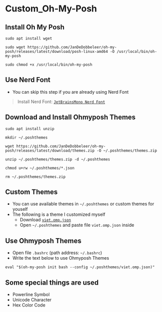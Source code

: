 # Custom_Oh-My-Posh

## Install Oh My Posh
```
sudo apt install wget
```
```
sudo wget https://github.com/JanDeDobbeleer/oh-my-posh/releases/latest/download/posh-linux-amd64 -O /usr/local/bin/oh-my-posh
```
```
sudo chmod +x /usr/local/bin/oh-my-posh
```

## Use Nerd Font
- You can skip this step if you are already using Nerd Font
> Install Nerd Font: [`JetBrainsMono Nerd Font`](https://github.com/ryanoasis/nerd-fonts/releases/download/v3.2.1/JetBrainsMono.zip)


## Download and Install Ohmyposh Themes
```
sudo apt install unzip
```
```
mkdir ~/.poshthemes
```
```
wget https://github.com/JanDeDobbeleer/oh-my-posh/releases/latest/download/themes.zip -O ~/.poshthemes/themes.zip
```
```
unzip ~/.poshthemes/themes.zip -d ~/.poshthemes
```
```
chmod u+rw ~/.poshthemes/*.json
```
```
rm ~/.poshthemes/themes.zip
```

## Custom Themes
- You can use available themes in `~/.poshthemes` or custom themes for youself
- The following is a theme I customized myself
    - Download [`viet.omp.json`](https://github.com/VietPQ685/Custom-Themes/blob/main/Custom_Oh-My-Posh/viet.omp.json)
    - Open `~/.poshthemes` and paste file `viet.omp.json` inside


## Use Ohmyposh Themes
- Open file `.bashrc` (path address: `~/.bashrc`)
- Write the text below to use Ohmyposh Themes
```
eval "$(oh-my-posh init bash --config ~/.poshthemes/viet.omp.json)"
```

## Some special things are used
- Powerline Symbol
- Unicode Character
- Hex Color Code
